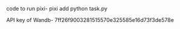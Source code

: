 code to run pixi-
pixi add python task.py

API key of Wandb-
7ff26f9003281515570e325585e16d73f3de578e
